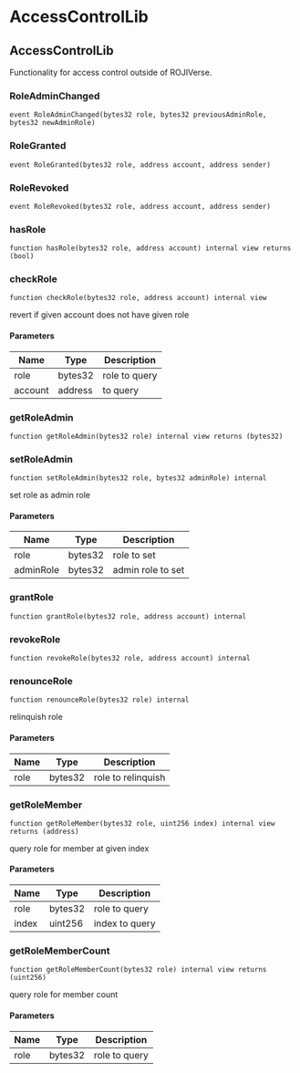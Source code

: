 # AccessControlLib

## AccessControlLib

Functionality for access control outside of ROJIVerse.

### RoleAdminChanged

```solidity
event RoleAdminChanged(bytes32 role, bytes32 previousAdminRole, bytes32 newAdminRole)
```

### RoleGranted

```solidity
event RoleGranted(bytes32 role, address account, address sender)
```

### RoleRevoked

```solidity
event RoleRevoked(bytes32 role, address account, address sender)
```

### hasRole

```solidity
function hasRole(bytes32 role, address account) internal view returns (bool)
```

### checkRole

```solidity
function checkRole(bytes32 role, address account) internal view
```

revert if given account does not have given role

#### Parameters

| Name | Type | Description |
| ---- | ---- | ----------- |
| role | bytes32 | role to query |
| account | address | to query |

### getRoleAdmin

```solidity
function getRoleAdmin(bytes32 role) internal view returns (bytes32)
```

### setRoleAdmin

```solidity
function setRoleAdmin(bytes32 role, bytes32 adminRole) internal
```

set role as admin role

#### Parameters

| Name | Type | Description |
| ---- | ---- | ----------- |
| role | bytes32 | role to set |
| adminRole | bytes32 | admin role to set |

### grantRole

```solidity
function grantRole(bytes32 role, address account) internal
```

### revokeRole

```solidity
function revokeRole(bytes32 role, address account) internal
```

### renounceRole

```solidity
function renounceRole(bytes32 role) internal
```

relinquish role

#### Parameters

| Name | Type | Description |
| ---- | ---- | ----------- |
| role | bytes32 | role to relinquish |

### getRoleMember

```solidity
function getRoleMember(bytes32 role, uint256 index) internal view returns (address)
```

query role for member at given index

#### Parameters

| Name | Type | Description |
| ---- | ---- | ----------- |
| role | bytes32 | role to query |
| index | uint256 | index to query |

### getRoleMemberCount

```solidity
function getRoleMemberCount(bytes32 role) internal view returns (uint256)
```

query role for member count

#### Parameters

| Name | Type | Description |
| ---- | ---- | ----------- |
| role | bytes32 | role to query |

